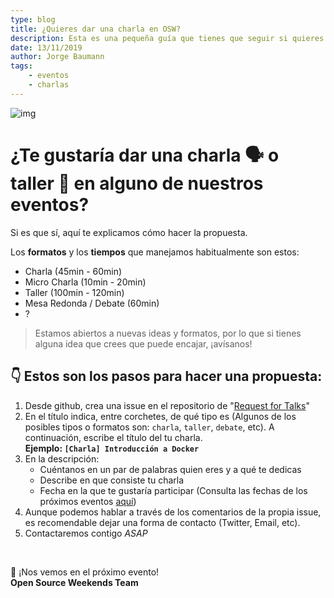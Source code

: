 ```yaml
---
type: blog
title: ¿Quieres dar una charla en OSW?
description: Esta es una pequeña guía que tienes que seguir si quieres dar una charla o taller en algun evento de OSWeekends
date: 13/11/2019
author: Jorge Baumann
tags:
    - eventos
    - charlas
---
```


![img](/assets/img/postDefault.png)

# ¿Te gustaría dar una charla 🗣 o taller 🔧 en alguno de nuestros eventos? 
Si es que sí, aquí te explicamos cómo hacer la propuesta.

Los **formatos** y los **tiempos** que manejamos habitualmente son estos:
- Charla (45min - 60min)
- Micro Charla (10min - 20min)
- Taller (100min - 120min)
- Mesa Redonda / Debate (60min)
- ? 

> Estamos abiertos a nuevas ideas y formatos, por lo que si tienes alguna idea que crees que puede encajar, ¡avísanos!

## 👇 Estos son los pasos para hacer una propuesta:

1.  Desde github, crea una issue en el repositorio de "[Request for Talks](https://github.com/OSWeekends/request-for-talks/issues/new)"
2. En el título indica, entre corchetes, de qué tipo es (Algunos de los posibles tipos o formatos son: `charla`, `taller`, `debate`, etc). A continuación, escribe el título del tu charla.  
**Ejemplo: `[Charla] Introducción a Docker`**
3. En la descripción:
    - Cuéntanos en un par de palabras quien eres y a qué te dedicas 
    - Describe en que consiste tu charla
    - Fecha en la que te gustaría participar (Consulta las fechas de los próximos eventos [aquí](/posts/post-1/))
4. Aunque podemos hablar a través de los comentarios de la propia issue, es recomendable dejar una forma de contacto (Twitter, Email, etc).
5. Contactaremos contigo _ASAP_
 
<br>
 
 👋 ¡Nos vemos en el próximo evento!  
 **Open Source Weekends Team**
